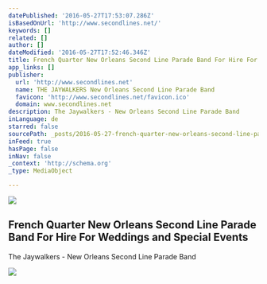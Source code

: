 ```yaml
---
datePublished: '2016-05-27T17:53:07.286Z'
isBasedOnUrl: 'http://www.secondlines.net/'
keywords: []
related: []
author: []
dateModified: '2016-05-27T17:52:46.346Z'
title: French Quarter New Orleans Second Line Parade Band For Hire For Weddings and Special Events
app_links: []
publisher:
  url: 'http://www.secondlines.net'
  name: THE JAYWALKERS New Orleans Second Line Parade Band
  favicon: 'http://www.secondlines.net/favicon.ico'
  domain: www.secondlines.net
description: The Jaywalkers - New Orleans Second Line Parade Band
inLanguage: de
starred: false
sourcePath: _posts/2016-05-27-french-quarter-new-orleans-second-line-parade-band-for-hire.md
inFeed: true
hasPage: false
inNav: false
_context: 'http://schema.org'
_type: MediaObject

---
```

<article style=""><img src="https://the-grid-user-content.s3-us-west-2.amazonaws.com/f48f5f96-97d4-4f82-9954-cf6a1ae05d5c.jpg" /><h1>French Quarter New Orleans Second Line Parade Band For Hire For Weddings and Special Events</h1><p>The Jaywalkers - New Orleans Second Line Parade Band</p></article>

![](https://the-grid-user-content.s3-us-west-2.amazonaws.com/5a2804ac-78e6-4358-a7cb-050385e9a7dd.jpg)